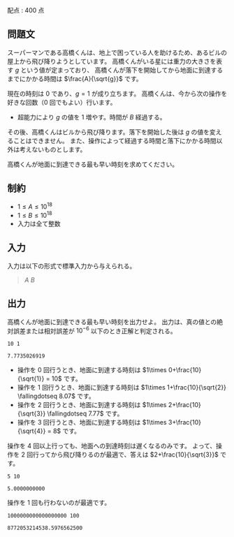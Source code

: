 配点 : $400$ 点

## 問題文

スーパーマンである高橋くんは、地上で困っている人を助けるため、あるビルの屋上から飛び降りようとしています。
高橋くんがいる星には重力の大きさを表す $g$ という値が定まっており、
高橋くんが落下を開始してから地面に到達するまでにかかる時間は $\frac{A}{\sqrt{g}}$ です。

現在の時刻は $0$ であり、$g = 1$ が成り立ちます。
高橋くんは、今から次の操作を好きな回数（$0$ 回でもよい）行います。

- 超能力により $g$ の値を $1$ 増やす。時間が $B$ 経過する。

その後、高橋くんはビルから飛び降ります。落下を開始した後は $g$ の値を変えることはできません。
また、操作によって経過する時間と落下にかかる時間以外は考えないものとします。

高橋くんが地面に到達できる最も早い時刻を求めてください。

## 制約

- $1 \leq A \leq 10^{18}$
- $1 \leq B \leq 10^{18}$
- 入力は全て整数

## 入力

入力は以下の形式で標準入力から与えられる。

> $A$ $B$

## 出力

高橋くんが地面に到達できる最も早い時刻を出力せよ。
出力は、真の値との絶対誤差または相対誤差が $10^{-6}$ 以下のとき正解と判定される。

```input1
10 1
```

```output1
7.7735026919
```

- 操作を $0$ 回行うとき、地面に到達する時刻は $1\times 0+\frac{10}{\sqrt{1}} = 10$ です。
- 操作を $1$ 回行うとき、地面に到達する時刻は $1\times 1+\frac{10}{\sqrt{2}} \fallingdotseq 8.07$ です。
- 操作を $2$ 回行うとき、地面に到達する時刻は $1\times 2+\frac{10}{\sqrt{3}} \fallingdotseq 7.77$ です。
- 操作を $3$ 回行うとき、地面に到達する時刻は $1\times 3+\frac{10}{\sqrt{4}} = 8$ です。

操作を $4$ 回以上行っても、地面への到達時刻は遅くなるのみです。
よって、操作を $2$ 回行ってから飛び降りるのが最適で、答えは $2+\frac{10}{\sqrt{3}}$ です。

```input2
5 10
```

```output2
5.0000000000
```

操作を $1$ 回も行わないのが最適です。

```input3
1000000000000000000 100
```

```output3
8772053214538.5976562500
```